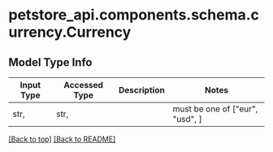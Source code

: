 <a name="top"></a>
<a id="Currency"></a>
# petstore_api.components.schema.currency.Currency

## Model Type Info
Input Type | Accessed Type | Description | Notes
------------ | ------------- | ------------- | -------------
str,  | str,  |  | must be one of ["eur", "usd", ] 

[[Back to top]](#top) [[Back to README]](../../../README.md)